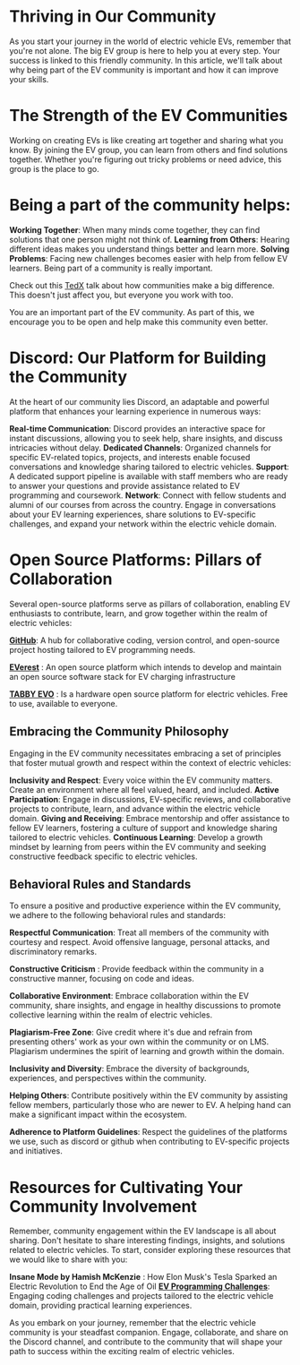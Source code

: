 # Thriving in Our Community

As you start your journey in the world of electric vehicle EVs, remember that you're not alone. The big EV group is here to help you at every step. Your success is linked to this friendly community. In this article, we'll talk about why being part of the EV community is important and how it can improve your skills.

# The Strength of the EV Communities
Working on creating EVs is like creating art together and sharing what you know. By joining the EV group, you can learn from others and find solutions together. Whether you're figuring out tricky problems or need advice, this group is the place to go.

# Being a part of the community helps:

**Working Together**: When many minds come together, they can find solutions that one person might not think of.
**Learning from Others**: Hearing different ideas makes you understand things better and learn more.
**Solving Problems**: Facing new challenges becomes easier with help from fellow EV learners.
Being part of a community is really important. 

Check out this [TedX](https://www.youtube.com/watch?v=7yNl-AsQRRw) talk about how communities make a big difference. This doesn't just affect you, but everyone you work with too.

You are an important part of the EV community. As part of this, we encourage you to be open and help make this community even better.
# Discord: Our Platform for Building the Community
At the heart of our community lies Discord, an adaptable and powerful platform that enhances your learning experience in numerous ways:

**Real-time Communication**: Discord provides an interactive space for instant discussions, allowing you to seek help, share insights, and discuss intricacies without delay.
**Dedicated Channels**: Organized channels for specific EV-related topics, projects, and interests enable focused conversations and knowledge sharing tailored to electric vehicles.
**Support**: A dedicated support pipeline is available with staff members who are ready to answer your questions and provide assistance related to EV programming and coursework.
**Network**: Connect with fellow students and alumni of our courses from across the country. Engage in conversations about your EV learning experiences, share solutions to EV-specific challenges, and expand your network within the electric vehicle domain.

# Open Source Platforms: Pillars of Collaboration 

Several open-source platforms serve as pillars of collaboration, enabling EV enthusiasts to contribute, learn, and grow together within the realm of electric vehicles:


**[GitHub](https://github.com/)**: A hub for collaborative coding, version control, and open-source project hosting tailored to EV programming needs.

**[EVerest](https://lfenergy.org/projects/everest/)** : An open source platform which intends to develop and maintain an open source software stack for EV charging infrastructure

**[TABBY EVO](https://www.openmotors.co/evplatform/)** : Is a hardware open source platform for electric vehicles. Free to use, available to everyone.
## Embracing the Community Philosophy
Engaging in the EV community necessitates embracing a set of principles that foster mutual growth and respect within the context of electric vehicles:

**Inclusivity and Respect**: Every voice within the EV community matters. Create an environment where all feel valued, heard, and included.
**Active Participation**: Engage in discussions, EV-specific reviews, and collaborative projects to contribute, learn, and advance within the electric vehicle domain.
**Giving and Receiving**: Embrace mentorship and offer assistance to fellow EV learners, fostering a culture of support and knowledge sharing tailored to electric vehicles.
**Continuous Learning**: Develop a growth mindset by learning from peers within the EV community and seeking constructive feedback specific to electric vehicles.
## Behavioral Rules and Standards 
To ensure a positive and productive experience within the EV community, we adhere to the following behavioral rules and standards:

**Respectful Communication**: Treat all members of the community with courtesy and respect. Avoid offensive language, personal attacks, and discriminatory remarks.

**Constructive Criticism** : Provide feedback within the community in a constructive manner, focusing on code and ideas.

**Collaborative Environment**: Embrace collaboration within the EV community, share insights, and engage in healthy discussions to promote collective learning within the realm of electric vehicles.

**Plagiarism-Free Zone**: Give credit where it's due and refrain from presenting others' work as your own within the community or on LMS. Plagiarism undermines the spirit of learning and growth within the domain.

**Inclusivity and Diversity**: Embrace the diversity of backgrounds, experiences, and perspectives within the community.

**Helping Others**: Contribute positively within the EV community by assisting fellow members, particularly those who are newer to EV. A helping hand can make a significant impact within the ecosystem.

**Adherence to Platform Guidelines**: Respect the guidelines of the platforms we use, such as discord or github when contributing to EV-specific projects and initiatives.

# Resources for Cultivating Your Community Involvement

Remember, community engagement within the EV landscape is all about sharing. Don't hesitate to share interesting findings, insights, and solutions related to electric vehicles. To start, consider exploring these resources that we would like to share with you:

**Insane Mode by Hamish McKenzie** : How Elon Musk's Tesla Sparked an Electric Revolution to End the Age of Oil 
**[EV Programming Challenges](https://www.synopsys.com/blogs/chip-design/top-5-electric-vehicle-design-challenges.html#:~:text=One%20of%20the%20top%20challenges,and%20mass%20of%20the%20pack.)**: Engaging coding challenges and projects tailored to the electric vehicle domain, providing practical learning experiences.

As you embark on your journey, remember that the electric vehicle community is your steadfast companion. Engage, collaborate, and share on the Discord channel, and contribute to the community that will shape your path to success within the exciting realm of electric vehicles.
